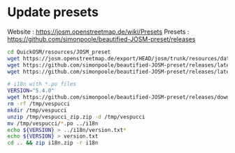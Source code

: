 # Update presets

Website : https://josm.openstreetmap.de/wiki/Presets
Presets : https://github.com/simonpoole/beautified-JOSM-preset/releases

```bash
cd QuickOSM/resources/JOSM_preset
wget https://josm.openstreetmap.de/export/HEAD/josm/trunk/resources/data/defaultpresets.xml -O defaultpresets.xml
wget https://github.com/simonpoole/beautified-JOSM-preset/releases/latest/download/josm_preset.xml -O josm_preset.xml
wget https://github.com/simonpoole/beautified-JOSM-preset/releases/latest/download/josm_preset_orig_icons.xml -O josm_preset_orig_icons.xml

# i18n with *.po files
VERSION="5.4.0"
wget https://github.com/simonpoole/beautified-JOSM-preset/releases/download/${VERSION}/vespucci_zip.zip -O /tmp/vespucci_zip.zip
rm -rf /tmp/vespucci
mkdir /tmp/vespucci
unzip /tmp/vespucci_zip.zip -d /tmp/vespucci
mv /tmp/vespucci/*.po ../i18n
echo ${VERSION} > ../i18n/version.txt*
echo ${VERSION} > version.txt
cd .. && zip i18n.zip -r i18n
```
